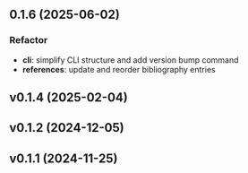 ## 0.1.6 (2025-06-02)

### Refactor

- **cli**: simplify CLI structure and add version bump command
- **references**: update and reorder bibliography entries

## v0.1.4 (2025-02-04)

## v0.1.2 (2024-12-05)

## v0.1.1 (2024-11-25)
